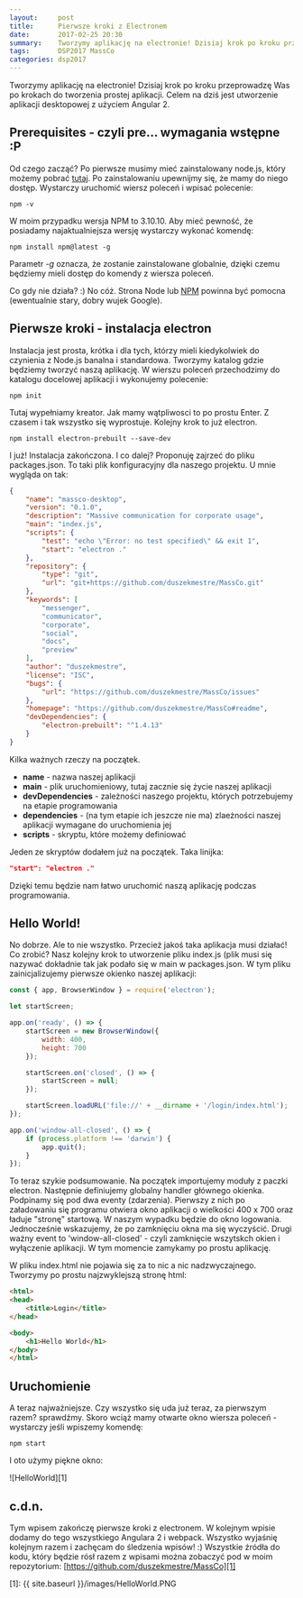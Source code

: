 ```yaml
---
layout:     post
title:      Pierwsze kroki z Electronem
date:       2017-02-25 20:30
summary:    Tworzymy aplikację na electronie! Dzisiaj krok po kroku przeprowadzę Was po krokach do tworzenia prostej aplikacji. Celem na dziś jest utworzenie aplikacji desktopowej z użyciem Angular 2.
tags:       DSP2017 MassCo
categories: dsp2017
---
```


Tworzymy aplikację na electronie! Dzisiaj krok po kroku przeprowadzę Was po krokach do tworzenia prostej aplikacji. Celem na dziś jest utworzenie aplikacji desktopowej z użyciem Angular 2.

## Prerequisites - czyli pre... wymagania wstępne :P ##
Od czego zacząć? Po pierwsze musimy mieć zainstalowany node.js, który możemy pobrać [tutaj](https://nodejs.org/en/).
Po zainstalowaniu upewnijmy się, że mamy do niego dostęp. Wystarczy uruchomić wiersz poleceń i wpisać polecenie:
```
npm -v
```

W moim przypadku wersja NPM to 3.10.10. Aby mieć pewność, że posiadamy najaktualniejsza wersję wystarczy wykonać komendę:

```
npm install npm@latest -g
```

Parametr *-g* oznacza, że zostanie zainstalowane globalnie, dzięki czemu będziemy mieli dostęp do komendy z wiersza poleceń.

Co gdy nie działa? :) No cóż. Strona Node lub [NPM](https://www.npmjs.com/) powinna być pomocna (ewentualnie stary, dobry wujek Google).

## Pierwsze kroki - instalacja electron ##
Instalacja jest prosta, krótka i dla tych, którzy mieli kiedykolwiek do czynienia z Node.js banalna i standardowa. Tworzymy katalog gdzie będziemy tworzyć naszą aplikację. W wierszu poleceń przechodzimy do katalogu docelowej aplikacji i wykonujemy polecenie:
```
npm init
```
Tutaj wypełniamy kreator. Jak mamy wątpliwosci to po prostu Enter. Z czasem i tak wszystko się wyprostuje. Kolejny krok to już electron.
```
npm install electron-prebuilt --save-dev
```
I już! Instalacja zakończona. I co dalej? Proponuję zajrzeć do pliku packages.json. To taki plik konfiguracyjny dla naszego projektu. U mnie wygląda on tak:
```json
{
    "name": "massco-desktop",
    "version": "0.1.0",
    "description": "Massive communication for corporate usage",
    "main": "index.js",
    "scripts": {
        "test": "echo \"Error: no test specified\" && exit 1",
        "start": "electron ."
    },
    "repository": {
        "type": "git",
        "url": "git+https://github.com/duszekmestre/MassCo.git"
    },
    "keywords": [
        "messenger",
        "communicator",
        "corporate",
        "social",
        "docs",
        "preview"
    ],
    "author": "duszekmestre",
    "license": "ISC",
    "bugs": {
        "url": "https://github.com/duszekmestre/MassCo/issues"
    },
    "homepage": "https://github.com/duszekmestre/MassCo#readme",
    "devDependencies": {
        "electron-prebuilt": "^1.4.13"
    }
}
```
Kilka ważnych rzeczy na początek.

 - **name** - nazwa naszej aplikacji
 - **main** - plik uruchomieniowy, tutaj zacznie się życie naszej aplikacji
 - **devDependencies** - zależności naszego projektu, których potrzebujemy na etapie programowania
 - **dependencies** - (na tym etapie ich jeszcze nie ma) zlaeżności naszej aplikacji wymagane do uruchomienia jej
 - **scripts** - skryptu, które możemy definiować
 
Jeden ze skryptów dodałem już na początek. Taka linijka:
```json
"start": "electron ."
```
Dzięki temu będzie nam łatwo uruchomić naszą aplikację podczas programowania.

## Hello World! ##
No dobrze. Ale to nie wszystko. Przecież jakoś taka aplikacja musi działać! Co zrobić? Nasz kolejny krok to utworzenie pliku index.js (plik musi się nazywać dokładnie tak jak podało się w main w packages.json. W tym pliku zainicjalizujemy pierwsze okienko naszej aplikacji:
```js
const { app, BrowserWindow } = require('electron');

let startScreen;

app.on('ready', () => {
    startScreen = new BrowserWindow({
        width: 400,
        height: 700
    });

    startScreen.on('closed', () => {
        startScreen = null;
    });

    startScreen.loadURL('file://' + __dirname + '/login/index.html');
});

app.on('window-all-closed', () => {
    if (process.platform !== 'darwin') {
        app.quit();
    }
});
```

To teraz szykie podsumowanie. Na początek importujemy moduły z paczki electron. Następnie definiujemy globalny handler głównego okienka. Podpinamy się pod dwa eventy (zdarzenia). Pierwszy z nich po załadowaniu się programu otwiera okno aplikacji o wielkości 400 x 700 oraz ładuje "stronę" startową. W naszym wypadku będzie do okno logowania. Jednocześnie wskazujemy, że po zamknięciu okna ma się wyczyścić. Drugi ważny event to 'window-all-closed' - czyli zamknięcie wszytskch okien i wyłączenie aplikacji. W tym momencie zamykamy po prostu aplikację.

W pliku index.html nie pojawia się za to nic a nic nadzwyczajnego. Tworzymy po prostu najzwyklejszą stronę html:
```html
<html>
<head>
    <title>Login</title>
</head>

<body>
    <h1>Hello World</h1>
</body>
</html>
```

## Uruchomienie ##
A teraz najważniejsze. Czy wszystko się uda już teraz, za pierwszym razem? sprawdźmy. Skoro wciąż mamy otwarte okno wiersza poleceń - wystarczy jeśli wpiszemy komendę:
```
npm start
```
I oto użymy piękne okno: 

![HelloWorld][1]

## c.d.n. ##
Tym wpisem zakończę pierwsze kroki z electronem. W kolejnym wpisie dodamy do tego wszystkiego Angulara 2 i webpack. Wszystko wyjaśnię kolejnym razem i zachęcam do śledzenia wpisów! :)
Wszystkie źródła do kodu, który będzie rósł razem z wpisami można zobaczyć pod w moim repozytorium: [https://github.com/duszekmestre/MassCo][1]


  [1]: {{ site.baseurl }}/images/HelloWorld.PNG
